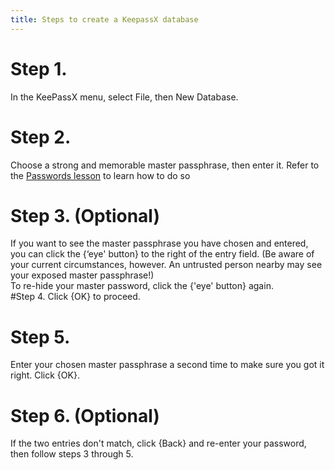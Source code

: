 ```yaml
---
title: Steps to create a KeepassX database
---
```

# Step 1.
In the KeePassX menu, select File, then New Database.
<br>
# Step 2.
Choose a strong and memorable master passphrase, then enter it. Refer to the [Passwords lesson](en/topics/understand-4-digisec/2-passwords/1-1-intro.md) to learn how to do so
<br>
# Step 3. (Optional)
If you want to see the master passphrase you have chosen and entered, you can click the {‘eye' button} to the right of the entry field. (Be aware of your current circumstances, however. An untrusted person nearby may see your exposed master passphrase!)
<br>
To re-hide your master password, click the {'eye' button} again.
<br>
#Step 4.
Click {OK} to proceed.
<br>
# Step 5.
Enter your chosen master passphrase a second time to make sure you got it right. Click {OK}.
<br>
# Step 6. (Optional)
If the two entries don't match, click {Back} and re-enter your password, then follow steps 3 through 5.
